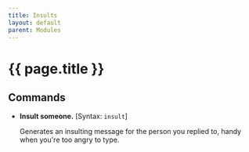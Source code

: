 ```yaml
---
title: Insults
layout: default
parent: Modules
---
```


# {{ page.title }}

## Commands

- **Insult someone.**
[Syntax: `insult`]
  
  Generates an insulting message for the person you replied to, handy when you're too angry to type.
<!--stackedit_data:
eyJoaXN0b3J5IjpbLTE0Njc2OTQxMTZdfQ==
-->
